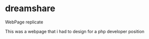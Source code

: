 # dreamshare
WebPage replicate

This was a webpage that i had to design for a php developer position
